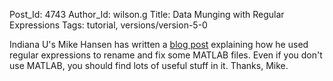 Post_Id: 4743
Author_Id: wilson.g
Title: Data Munging with Regular Expressions
Tags: tutorial, versions/version-5-0

<p>Indiana U's Mike Hansen has written a <a href="http://synesthesiam.com/?p=81">blog post</a> explaining how he used regular expressions to rename and fix some MATLAB files. Even if you don't use MATLAB, you should find lots of useful stuff in it. Thanks, Mike.</p>
